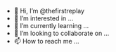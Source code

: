 - 👋 Hi, I’m @thefirstreplay
- 👀 I’m interested in ...
- 🌱 I’m currently learning ...
- 💞️ I’m looking to collaborate on ...
- 📫 How to reach me ...

<!---
thefirstreplay/thefirstreplay is a ✨ special ✨ repository because its `README.md` (this file) appears on your GitHub profile.
You can click the Preview link to take a look at your changes.
--->
